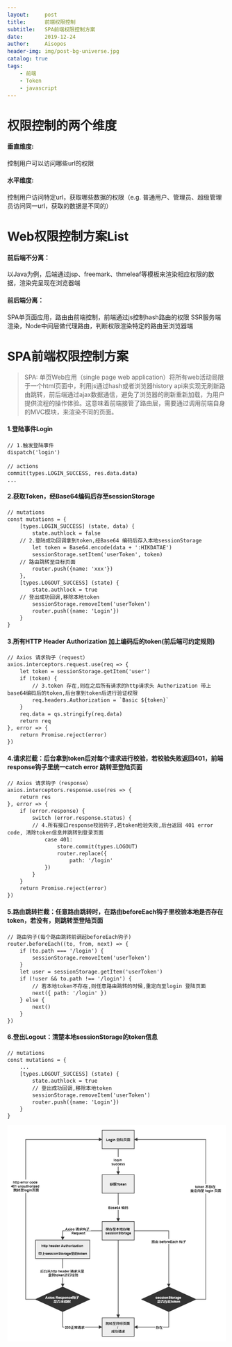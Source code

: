```yaml
---
layout:     post
title:      前端权限控制
subtitle:   SPA前端权限控制方案
date:       2019-12-24
author:     Aisopos
header-img: img/post-bg-universe.jpg
catalog: true
tags:
    - 前端
    - Token
    - javascript
---
```


# 权限控制的两个维度

#### 垂直维度: 
控制用户可以访问哪些url的权限
#### 水平维度: 
控制用户访问特定url，获取哪些数据的权限（e.g. 普通用户、管理员、超级管理员访问同一url，获取的数据是不同的）

# Web权限控制方案List

#### 前后端不分离：
以Java为例，后端通过jsp、freemark、thmeleaf等模板来渲染相应权限的数据，渲染完呈现在浏览器端
#### 前后端分离：
SPA单页面应用，路由由前端控制，前端通过js控制hash路由的权限
SSR服务端渲染，Node中间层做代理路由，判断权限渲染特定的路由至浏览器端

# SPA前端权限控制方案

> SPA: 单页Web应用（single page web application）将所有web活动局限于一个html页面中，利用js通过hash或者浏览器history api来实现无刷新路由跳转，前后端通过ajax数据通信，避免了浏览器的刷新重新加载，为用户提供流程的操作体验。这意味着前端接管了路由层，需要通过调用前端自身的MVC模块，来渲染不同的页面。

#### 1.登陆事件Login

    // 1.触发登陆事件
    dispatch('login')
    
    // actions
    commit(types.LOGIN_SUCCESS, res.data.data)
    ...

#### 2.获取Token，经Base64编码后存至sessionStorage

    // mutations
    const mutations = {
        [types.LOGIN_SUCCESS] (state, data) {
            state.authlock = false
        // 2.登陆成功回调拿到token,经Base64 编码后存入本地sessionStorage
            let token = Base64.encode(data + ':HIKDATAE')
            sessionStorage.setItem('userToken', token)
        // 路由跳转至目标页面
            router.push({name: 'xxx'})
        },
        [types.LOGOUT_SUCCESS] (state) {
            state.authlock = true
        // 登出成功回调,移除本地token
            sessionStorage.removeItem('userToken')
            router.push({name: 'Login'})
        }
    }

#### 3.所有HTTP Header Authorization 加上编码后的token(前后端可约定规则)

    // Axios 请求钩子（request）
    axios.interceptors.request.use(req => {
        let token = sessionStorage.getItem('user')     
        if (token) {         
            // 3.token 存在,则在之后所有请求的http请求头 Authorization 带上base64编码后的token,后台拿到token后进行验证权限         
            req.headers.Authorization = `Basic ${token}`     
        }
        req.data = qs.stringify(req.data)     
        return req 
    }, error => {
        return Promise.reject(error) 
    })

#### 4.请求拦截：后台拿到token后对每个请求进行校验，若校验失败返回401，前端response钩子里统一catch error 跳转至登陆页面

    // Axios 请求钩子（response）
    axios.interceptors.response.use(res => {
        return res
    }, error => {
        if (error.response) {
            switch (error.response.status) {
            // 4.所有接口response校验钩子,若token检验失败,后台返回 401 error code, 清除token信息并跳转到登录页面
                case 401:
                    store.commit(types.LOGOUT)
                    router.replace({
                        path: '/login'
                })
            }
        }
        return Promise.reject(error)
    })

#### 5.路由跳转拦截：任意路由跳转时，在路由beforeEach钩子里校验本地是否存在token，若没有，则跳转至登陆页面

    // 路由钩子(每个路由跳转前调起beforeEach钩子)
    router.beforeEach((to, from, next) => {
        if (to.path === '/login') {
            sessionStorage.removeItem('userToken')
        }
        let user = sessionStorage.getItem('userToken')
        if (!user && to.path !== '/login') {
            // 若本地token不存在,则任意路由跳转的时候,重定向至login 登陆页面
            next({ path: '/login' })
        } else {
            next()
        }
    })

#### 6.登出Logout：清楚本地sessionStorage的token信息

    // mutations
    const mutations = {
        ...
        [types.LOGOUT_SUCCESS] (state) {
            state.authlock = true
            // 登出成功回调,移除本地token
            sessionStorage.removeItem('userToken')
            router.push({name: 'Login'})
        }
    }

![Image](https://github.com/wjscml/wjscml.github.io/blob/master/img/article-liucheng.png?raw=true)